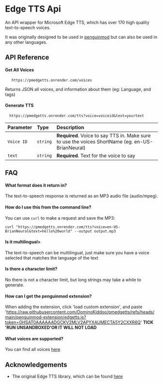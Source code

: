 
# Edge TTS Api
An API wrapper for Microsoft Edge TTS, which has over 170 high quality text-to-speech voices.

It was originally designed to be used in [penguinmod](https://penguinmod.com/) but can also be used in any other languages.






## API Reference

#### Get All Voices

```http
   https://pmedgetts.onrender.com/voices
```

Returns JSON all voices, and information about them (eg: Language, and tags)

#### Generate TTS

```http
  https://pmedgetts.onrender.com/tts?voice=voiceid&text=yourtext
```

| Parameter | Type     | Description                       |
| :-------- | :------- | :-------------------------------- |
| `Voice ID`      | `string` | **Required**. Voice to say TTS in. Make sure to use the voices ShortName (eg. en-US-BrianNeural) |
| `text`      | `string` | **Required**. Text for the voice to say |



## FAQ

#### What format does it return in?

The text-to-speech response is returned as an MP3 audio file (audio/mpeg).

#### How do I use this from the command line?

You can use ```curl``` to make a request and save the MP3:

```
curl "https://pmedgetts.onrender.com/tts?voice=en-US-BrianNeural&text=hello%20world" --output output.mp3
```

#### Is it multilingual>

The text-to-speech can be multilingual, just make sure you have a voice selected that matches the language of the text

#### Is there a character limit?

No there is not a character limit, but long strings may take a while to generate.

#### How can I get the penguinmod extension?

When adding the extension, click 'load custom extension', and paste 'https://raw.githubusercontent.com/DominoKiddoo/pmedgetts/refs/heads/main/penguinmod-extension/edgetts.js?token=GHSAT0AAAAAADGCKV2MLV2APYXAUMECTA5Y2CXXR6Q' **TICK 'RUN UNSANDBOXED'OR IT WILL NOT LOAD**

#### What voices are supported?

You can find all voices [here](https://pmedgetts.onrender.com/voices)




## Acknowledgements

 - The original Edge TTS library, which can be found [here](https://pypi.org/project/edge-tts/)